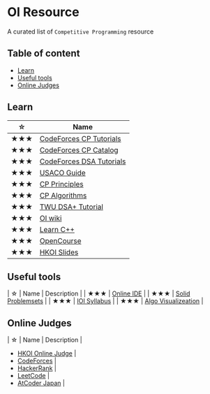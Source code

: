 # OI Resource
A curated list of `Competitive Programming` resource

## Table of content
- [Learn](#Learn)
- [Useful tools](#Useful-tools)
- [Online Judges](#Online-Judges)

## Learn
| ☆ | Name |
|-----|------------------------|
| ★★★ | [CodeForces CP Tutorials](https://codeforces.com/blog/entry/57282) |
| ★★★ | [CodeForces CP Catalog](https://codeforces.com/catalog) |
| ★★★ | [CodeForces DSA Tutorials](https://codeforces.com/blog/entry/13529) |
| ★★★ | [USACO Guide](https://usaco.guide) |
| ★★★ | [CP Principles](https://www.csc.kth.se/~jsannemo/slask/main.pdf) |
| ★★★ | [CP Algorithms](https://cp-algorithms.com) |
| ★★★ | [TWU DSA+ Tutorial](https://web.ntnu.edu.tw/~algo/) |
| ★★★ | [OI wiki](https://oi-wiki.org) |
| ★★★ | [Learn C++](https://www.learncpp.com/) |
| ★★★ | [OpenCourse](https://github.com/prakhar1989/awesome-courses) |
| ★★★ | [HKOI Slides](https://hkoi.org/en/training-materials/2023/) |

## Useful tools
| ☆ | Name | Description |
| ★★★ | [Online IDE](https://ide.judge0.com/) |
| ★★★ | [Solid Problemsets](https://cses.fi/problemset/) |
| ★★★ | [IOI Syllabus](https://algo.sk/ioi-syllabus/) |
| ★★★ | [Algo Visualizeation](https://visualgo.net/en) |

## Online Judges
| ☆ | Name | Description |
- [HKOI Online Judge](https://judge.hkoi.org/) |
- [CodeForces](https://codeforces.com/problemset) |
- [HackerRank](https://www.hackerrank.com/dashboard) |
- [LeetCode](https://leetcode.com/problemset/) |
- [AtCoder Japan](https://atcoder.jp/) |
